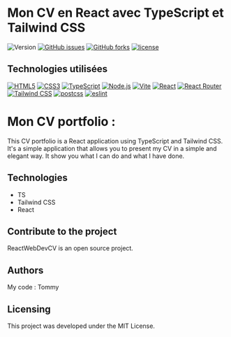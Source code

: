 # Mon CV en React avec TypeScript et Tailwind CSS

![Version](https://img.shields.io/badge/version-0.0.1-005bff)
[![GitHub issues](https://img.shields.io/github/issues/tommy-req/P14-OPC-Wealth-Health)](https://github.com/tiamygarden/p14_react_wealth_health/issues)
[![GitHub forks](https://img.shields.io/github/forks/tommy-req/P14-OPC-Wealth-Health)](https://github.com/tiamygarden/p14_react_wealth_health/forks)
[![license](https://img.shields.io/github/license/ankitskvmdam/clean-jsdoc-theme)](https://github.com/ankitskvmdam/clean-jsdoc-theme/blob/master/LICENSE)

## Technologies utilisées

[![HTML5](https://img.shields.io/badge/HTML5-5.0-orange)](https://developer.mozilla.org/fr/docs/Web/HTML)
[![CSS3](https://img.shields.io/badge/CSS3-3.0-blue)](https://developer.mozilla.org/fr/docs/Web/CSS)
[![TypeScript](https://img.shields.io/badge/TypeScript-5.0.2-blue)](https://developer.mozilla.org/fr/docs/Web/JavaScript)
[![Node.js](https://img.shields.io/badge/Node.js-18.16-green)](https://nodejs.org/)
[![Vite](https://img.shields.io/badge/Vite-4.4.0-yellow)](https://vitejs.dev/)
[![React](https://img.shields.io/badge/React-18.2-blueviolet)](https://reactjs.org/)
[![React Router](https://img.shields.io/badge/React_Router-6.15.0-orange)](https://reactrouter.com/)
[![Tailwind CSS](https://img.shields.io/badge/Tailwind_CSS-3.3.3-blue)](https://tailwindcss.com/)
[![postcss](https://img.shields.io/badge/postcss-8.4.29-yellow)](https://postcss.org/)
[![eslint](https://img.shields.io/badge/eslint-8.48.0-red)](https://eslint.org/)

# Mon CV portfolio :

This CV portfolio is a React application using TypeScript and Tailwind CSS.
It's a simple application that allows you to present my CV in a simple and elegant way.
It show you what I can do and what I have done.

## Technologies

- TS
- Tailwind CSS
- React

## Contribute to the project

ReactWebDevCV is an open source project.

## Authors

My code : Tommy

## Licensing

This project was developed under the MIT License.